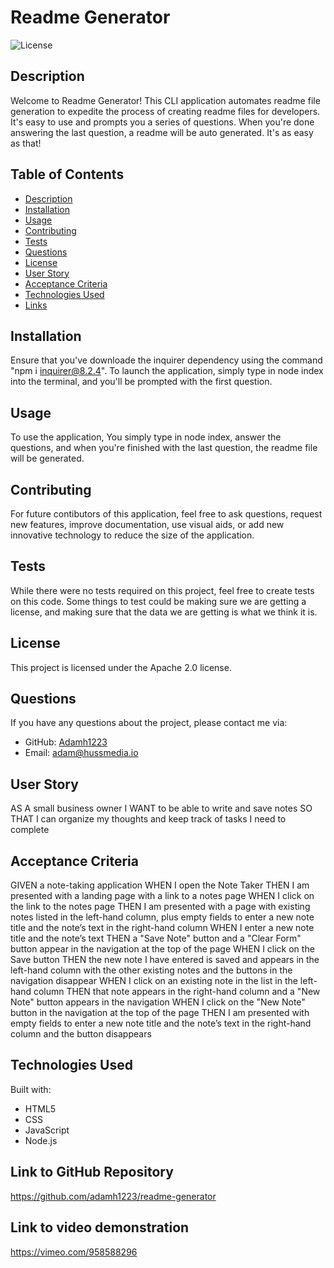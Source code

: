 # Readme Generator

![License](https://img.shields.io/badge/License-Apache%202.0-blue.svg)

## Description

Welcome to Readme Generator! This CLI application automates readme file generation to expedite the process of creating readme files for developers. It's easy to use and prompts you a series of questions. When you're done answering the last question, a readme will be auto generated. It's as easy as that!

## Table of Contents

- [Description](#description)
- [Installation](#installation)
- [Usage](#usage)
- [Contributing](#contributing)
- [Tests](#tests)
- [Questions](#questions)
- [License](#license-apache-2.0)
- [User Story](#user-story)
- [Acceptance Criteria](#acceptance-criteria)
- [Technologies Used](#technologies-used)
- [Links](#link-to-github-repository)

## Installation

Ensure that you've downloade the inquirer dependency using the command "npm i inquirer@8.2.4". To launch the application, simply type in node index into the terminal, and you'll be prompted with the first question.

## Usage

To use the application, You simply type in node index, answer the questions, and when you're finished with the last question, the readme file will be generated.

## Contributing

For future contibutors of this application, feel free to ask questions, request new features, improve documentation, use visual aids, or add new innovative technology to reduce the size of the application.

## Tests

While there were no tests required on this project, feel free to create tests on this code. Some things to test could be making sure we are getting a license, and making sure that the data we are getting is what we think it is.

## License

This project is licensed under the Apache 2.0 license.

## Questions

If you have any questions about the project, please contact me via:

- GitHub: [Adamh1223](https://github.com/Adamh1223)
- Email: [adam@hussmedia.io](mailto:adam@hussmedia.io)

## User Story

AS A small business owner
I WANT to be able to write and save notes
SO THAT I can organize my thoughts and keep track of tasks I need to complete

## Acceptance Criteria

GIVEN a note-taking application
WHEN I open the Note Taker
THEN I am presented with a landing page with a link to a notes page
WHEN I click on the link to the notes page
THEN I am presented with a page with existing notes listed in the left-hand column, plus empty fields to enter a new note title and the note’s text in the right-hand column
WHEN I enter a new note title and the note’s text
THEN a "Save Note" button and a "Clear Form" button appear in the navigation at the top of the page
WHEN I click on the Save button
THEN the new note I have entered is saved and appears in the left-hand column with the other existing notes and the buttons in the navigation disappear
WHEN I click on an existing note in the list in the left-hand column
THEN that note appears in the right-hand column and a "New Note" button appears in the navigation
WHEN I click on the "New Note" button in the navigation at the top of the page
THEN I am presented with empty fields to enter a new note title and the note’s text in the right-hand column and the button disappears

## Technologies Used

Built with:

- HTML5
- CSS
- JavaScript
- Node.js

## Link to GitHub Repository

https://github.com/adamh1223/readme-generator

## Link to video demonstration

https://vimeo.com/958588296
